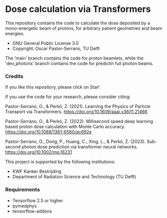 # Dose calculation via Transformers #

This repository contains the code to calculate the dose deposited by a mono-energetic beam of protons, for arbitrary patient geometries and beam energies. 

* GNU General Public License 3.0
* Copyright: Oscar Pastor-Serrano, TU Delft

The 'main' branch contains the code for proton beamlets, while the 'dev_photons' branch contains the code for predictin full photon beams.

### Credits ###

If you like this repository, please click on Star!

If you use the code for your research, please consider citing:

Pastor-Serrano, O., & Perkó, Z. (2021). Learning the Physics of Particle Transport via Transformers.
<https://doi.org/10.1609/aaai.v36i11.21466>

Pastor-Serrano, O., & Perkó, Z. (2022). Millisecond speed deep learning based proton dose calculation with Monte Carlo accuracy.
<https://doi.org/10.1088/1361-6560/ac692e>

Pastor-Serrano, O., Dong, P., Huang, C., Xing, L., & Perkó, Z. (2023). Sub-second photon dose prediction via transformer neural networks.
<https://doi.org/10.1002/mp.16231> 

This project is supported by the following institutions:

* KWF Kanker Bestrijding
* Department of Radiation Science and Technology (TU Delft)

### Requirements ###

* Tensorflow 2.5 or higher
* pymedphys
* tensorflow-addons
